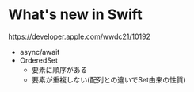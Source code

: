 # What's new in Swift

<https://developer.apple.com/wwdc21/10192>

- async/await
- OrderedSet
    - 要素に順序がある
    - 要素が重複しない(配列との違いでSet由来の性質)
